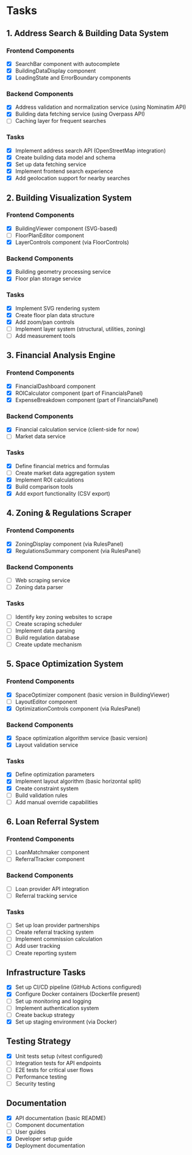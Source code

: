 # Tasks

## 1. Address Search & Building Data System
### Frontend Components
- [x] SearchBar component with autocomplete
- [x] BuildingDataDisplay component
- [x] LoadingState and ErrorBoundary components
### Backend Components
- [x] Address validation and normalization service (using Nominatim API)
- [x] Building data fetching service (using Overpass API)
- [ ] Caching layer for frequent searches
### Tasks
- [x] Implement address search API (OpenStreetMap integration)
- [x] Create building data model and schema
- [x] Set up data fetching service
- [x] Implement frontend search experience
- [x] Add geolocation support for nearby searches

## 2. Building Visualization System
### Frontend Components
- [x] BuildingViewer component (SVG-based)
- [ ] FloorPlanEditor component
- [x] LayerControls component (via FloorControls)
### Backend Components
- [x] Building geometry processing service
- [x] Floor plan storage service
### Tasks
- [x] Implement SVG rendering system
- [x] Create floor plan data structure
- [x] Add zoom/pan controls
- [ ] Implement layer system (structural, utilities, zoning)
- [ ] Add measurement tools

## 3. Financial Analysis Engine
### Frontend Components
- [x] FinancialDashboard component
- [x] ROICalculator component (part of FinancialsPanel)
- [x] ExpenseBreakdown component (part of FinancialsPanel)
### Backend Components
- [x] Financial calculation service (client-side for now)
- [ ] Market data service
### Tasks
- [x] Define financial metrics and formulas
- [ ] Create market data aggregation system
- [x] Implement ROI calculations
- [x] Build comparison tools
- [x] Add export functionality (CSV export)

## 4. Zoning & Regulations Scraper
### Frontend Components
- [x] ZoningDisplay component (via RulesPanel)
- [x] RegulationsSummary component (via RulesPanel)
### Backend Components
- [ ] Web scraping service
- [ ] Zoning data parser
### Tasks
- [ ] Identify key zoning websites to scrape
- [ ] Create scraping scheduler
- [ ] Implement data parsing
- [ ] Build regulation database
- [ ] Create update mechanism

## 5. Space Optimization System
### Frontend Components
- [x] SpaceOptimizer component (basic version in BuildingViewer)
- [ ] LayoutEditor component
- [x] OptimizationControls component (via RulesPanel)
### Backend Components
- [x] Space optimization algorithm service (basic version)
- [x] Layout validation service
### Tasks
- [x] Define optimization parameters
- [x] Implement layout algorithm (basic horizontal split)
- [x] Create constraint system
- [ ] Build validation rules
- [ ] Add manual override capabilities

## 6. Loan Referral System
### Frontend Components
- [ ] LoanMatchmaker component
- [ ] ReferralTracker component
### Backend Components
- [ ] Loan provider API integration
- [ ] Referral tracking service
### Tasks
- [ ] Set up loan provider partnerships
- [ ] Create referral tracking system
- [ ] Implement commission calculation
- [ ] Add user tracking
- [ ] Create reporting system

## Infrastructure Tasks
- [x] Set up CI/CD pipeline (GitHub Actions configured)
- [x] Configure Docker containers (Dockerfile present)
- [ ] Set up monitoring and logging
- [ ] Implement authentication system
- [ ] Create backup strategy
- [x] Set up staging environment (via Docker)

## Testing Strategy
- [x] Unit tests setup (vitest configured)
- [ ] Integration tests for API endpoints
- [ ] E2E tests for critical user flows
- [ ] Performance testing
- [ ] Security testing

## Documentation
- [x] API documentation (basic README)
- [ ] Component documentation
- [ ] User guides
- [x] Developer setup guide
- [x] Deployment documentation
